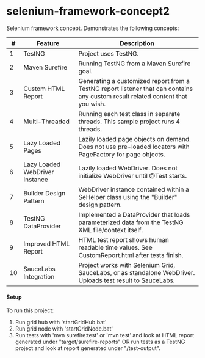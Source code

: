 selenium-framework-concept2
===========================

Selenium framework concept.  Demonstrates the following concepts:

| # | Feature | Description          |
| ------------- | ----------- | ---------- |
| 1 | TestNG | Project uses TestNG. |
| 2 | Maven Surefire | Running TestNG from a Maven Surefire goal. |
| 3 | Custom HTML Report | Generating a customized report from a TestNG report listener that can contains any custom result related content that you wish. |
| 4 | Multi-Threaded | Running each test class in separate threads.  This sample project runs 4 threads. |
| 5 |Lazy Loaded Pages | Lazily loaded page objects on demand. Does not use pre-loaded locators with PageFactory for page objects.   |
| 6 | Lazy Loaded WebDriver Instance | Lazily loaded WebDriver.  Does not initialize WebDriver until @Test starts. |
| 7 |Builder Design Pattern | WebDriver instance contained within a SeHelper class using the "Builder" design pattern. |
| 8 | TestNG DataProvider | Implemented a DataProvider that loads parameterized data from the TestNG XML file/context itself. |
| 9 | Improved HTML Report | HTML test report shows human readable time values.  See CustomReport.html after tests finish. |
| 10 | SauceLabs Integration | Project works with Selenium Grid, SauceLabs, or as standalone WebDriver.  Uploads test result to SauceLabs. |

#### Setup

To run this project:

1.  Run grid hub with 'startGridHub.bat'
2.  Run grid node with 'startGridNode.bat'
3.  Run tests with 'mvn surefire:test' or 'mvn test' and look at HTML report generated under "target/surefire-reports" OR run tests as a TestNG project and look at report generated under "/test-output".
